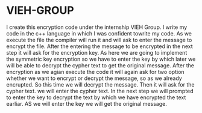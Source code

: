 # VIEH-GROUP
I create this encryption code under the internship VIEH Group.
I write my code in the c++ language in which I was confident towrite my code. 
As we execute the file the compiler will run it and will ask to enter the message to encrypt the file.
After the entering the message to be encrypted in the next step it will ask for the encryption key.
As here we are going to implement the symmetric key encryption so we have to enter the key by which later we will be able to decrypt the cypher text to get the original message.
After the encryption as we agian execute the code it will again ask for two option whether we want to encrypt or decrypt the message, so as we already encrupted.
So this time we will decrypt the message.
Then it will ask for the cypher text.
we will enter the cypher text.
In the next step we will prompted to enter the key to decrypt the text by which we have encrypted the text earliar.
AS we will enter the key we will get the original message.
